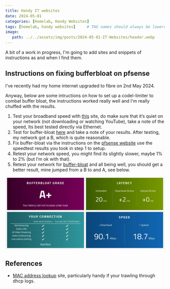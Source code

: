 ```yaml
---
title: Handy IT websites
date: 2024-05-01
categories: [Homelab, Handy Websites]
tags: [homelab, handy websites]     # TAG names should always be lowercase
image:
   path: ../../assets/img/posts/2024-05-01-IT-Websites/header.webp
---
```


A bit of a work in progress, I'm going to add sites and snippets of instructions as and when I find them.

## Instructions on fixing bufferbloat on pfsense

I've recently had my home internet upgraded to fibre on 2nd May 2024.

Anyway, below are some intructions on how to set up a codel-limiter to combat buffer bloat, the instructions worked really well and I'm really chuffed with the results.

1. Test your broadband speed with [this](https://www.speedtest.net/) site, do make sure that it’s quiet on your network (not downloading or watching YouTube), take a note of the speed, Its best tested directly via Ethernet.
2. Test for buffer-bloat [here](https://www.waveform.com/tools/bufferbloat) and take a note of your results. After testing, my network got a B, which is quite reasonable.
3. Fix buffer-bloat via the instructions on the [pfsense website](https://docs.netgate.com/pfsense/en/latest/recipes/codel-limiters.html) use the speedtest results you took in step 1 to setup.
4. Retest your network speed, you might find its slightly slower, maybe 1% to 2% (but I’m ok with that).
5. Retest your network for [buffer-bloat](https://www.waveform.com/tools/bufferbloat) and all being well, you should get a better result, mine jumped from a B to and A, see below.

![Bufferbloat Website](../../assets/img/posts/2024-05-01-IT-Websites/Waveform-Bufferbloat-Website.webp)

## References

* [MAC address lookup](https://hwaddress.com/) site, particularly handy if your trawling through dhcp logs.
